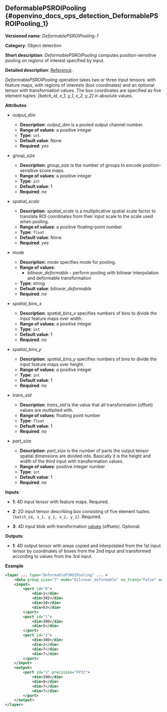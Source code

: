 ## DeformablePSROIPooling <a name="DeformablePSROIPooling"></a> {#openvino_docs_ops_detection_DeformablePSROIPooling_1}

**Versioned name**: *DeformablePSROIPooling-1*

**Category**: Object detection

**Short description**: *DeformablePSROIPooling* computes position-sensitive pooling on regions of interest specified by input.

**Detailed description**: [Reference](https://arxiv.org/abs/1703.06211).

*DeformablePSROIPooling* operation takes two or three input tensors: with feature maps, with regions of interests (box coordinates) and an optional tensor with transformation values.
The box coordinates are specified as five element tuples: *[batch_id, x_1, y_1, x_2, y_2]* in absolute values.

**Attributes**

* *output_dim*

  * **Description**: *output_dim* is a pooled output channel number.
  * **Range of values**: a positive integer
  * **Type**: `int`
  * **Default value**: None
  * **Required**: *yes*

* *group_size*

  * **Description**: *group_size* is the number of groups to encode position-sensitive score maps.
  * **Range of values**: a positive integer
  * **Type**: `int`
  * **Default value**: 1
  * **Required**: *no*

* *spatial_scale*

  * **Description**: *spatial_scale* is a multiplicative spatial scale factor to translate ROI coordinates from their input scale to the scale used when pooling.
  * **Range of values**: a positive floating-point number
  * **Type**: `float`
  * **Default value**: None
  * **Required**: *yes*

* *mode*
  * **Description**: *mode* specifies mode for pooling.
  * **Range of values**:
    * *bilinear_deformable* - perform pooling with bilinear interpolation and deformable transformation
  * **Type**: string
  * **Default value**: *bilinear_deformable*
  * **Required**: *no*

* *spatial_bins_x*
  * **Description**: *spatial_bins_x* specifies numbers of bins to divide the input feature maps over width.
  * **Range of values**: a positive integer
  * **Type**: `int`
  * **Default value**: 1
  * **Required**: *no*

* *spatial_bins_y*
  * **Description**: *spatial_bins_y* specifies numbers of bins to divide the input feature maps over height.
  * **Range of values**: a positive integer
  * **Type**: `int`
  * **Default value**: 1
  * **Required**: *no*

* *trans_std*
  * **Description**: *trans_std* is the value that all transformation (offset) values are multiplied with.
  * **Range of values**: floating point number
  * **Type**: `float`
  * **Default value**: 1
  * **Required**: *no*

* *part_size*
  * **Description**: *part_size* is the number of parts the output tensor spatial dimensions are divided into. Basically it is the height and width of the third input 
  with transformation values.
  * **Range of values**: positive integer number
  * **Type**: `int`
  * **Default value**: 1
  * **Required**: *no*

**Inputs**:

*   **1**: 4D input tensor with feature maps. Required.

*   **2**: 2D input tensor describing box consisting of five element tuples: `[batch_id, x_1, y_1, x_2, y_2]`. Required.

*   **3**: 4D input blob with transformation [values](https://arxiv.org/abs/1703.06211) (offsets). Optional.

**Outputs**:

*   **1**: 4D output tensor with areas copied and interpolated from the 1st input tensor by coordinates of boxes from the 2nd input and transformed according to values from the 3rd input.

**Example**

```xml
<layer ... type="DeformablePSROIPooling" ... >
    <data group_size="7" mode="bilinear_deformable" no_trans="False" output_dim="8" part_size="7" pooled_height="7" pooled_width="7" spatial_bins_x="4" spatial_bins_y="4" spatial_scale="0.0625" trans_std="0.1"/>
    <input>
        <port id="0">
            <dim>1</dim>
            <dim>392</dim>
            <dim>38</dim>
            <dim>63</dim>
        </port>
        <port id="1">
            <dim>300</dim>
            <dim>5</dim>
        </port>
        <port id="2">
            <dim>300</dim>
            <dim>2</dim>
            <dim>7</dim>
            <dim>7</dim>
        </port>
    </input>
    <output>
        <port id="3" precision="FP32">
            <dim>300</dim>
            <dim>8</dim>
            <dim>7</dim>
            <dim>7</dim>
        </port>
    </output>
</layer>
```
